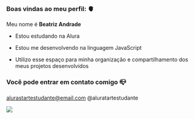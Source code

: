 ### Boas vindas ao meu perfil: 🫀
Meu nome é **Beatriz Andrade**
- Estou estudando na Alura
  
- Estou me desenvolvendo na linguagem JavaScript

- Utilizo esse espaço para minha organização e compartilhamento dos meus projetos desenvolvidos
  
### Você pode entrar em contato comigo 📪

alurastartestudante@email.com
@aluratartestudante

![](https://media1.tenor.com/m/xVlgmC8rAHcAAAAC/corinthians-timao.gif)
